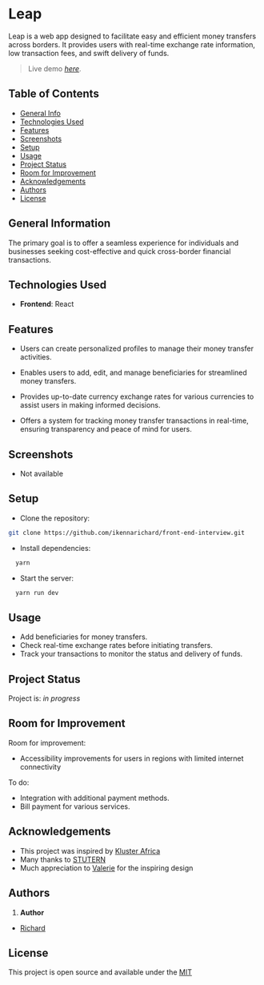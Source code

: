 # Leap

Leap is a web app designed to facilitate easy and efficient money transfers across borders. It provides users with real-time exchange rate information, low transaction fees, and swift delivery of funds.

> Live demo [_here_](https://bucolic-semifreddo-0570e6.netlify.app/).

## Table of Contents

* [General Info](#general-information)
* [Technologies Used](#technologies-used)
* [Features](#features)
* [Screenshots](#screenshots)
* [Setup](#setup)
* [Usage](#usage)
* [Project Status](#project-status)
* [Room for Improvement](#room-for-improvement)
* [Acknowledgements](#acknowledgements)
* [Authors](#authors)
* [License](#license)

## General Information

The primary goal is to offer a seamless experience for individuals and businesses seeking cost-effective and quick cross-border financial transactions.

## Technologies Used

* __Frontend__: React

## Features

* Users can create personalized profiles to manage their money transfer activities.

* Enables users to add, edit, and manage beneficiaries for streamlined money transfers.

* Provides up-to-date currency exchange rates for various currencies to assist users in making informed decisions.

* Offers a system for tracking money transfer transactions in real-time, ensuring transparency and peace of mind for users.

## Screenshots

* Not available

## Setup

* Clone the repository:

```sh
git clone https://github.com/ikennarichard/front-end-interview.git
```

* Install dependencies:

```sh
  yarn
```

* Start the server:

```sh
  yarn run dev
```

## Usage

* Add beneficiaries for money transfers.
* Check real-time exchange rates before initiating transfers.
* Track your transactions to monitor the status and delivery of funds.

## Project Status

Project is: _in progress_

## Room for Improvement

Room for improvement:

* Accessibility improvements for users in regions with limited internet connectivity

To do:

* Integration with additional payment methods.
* Bill payment for various services.

## Acknowledgements

* This project was inspired by [Kluster Africa](https://www.kluster.africa/klusterthon)
* Many thanks to [STUTERN](https://www.stutern.com)
* Much appreciation to [Valerie](https://www.behance.net/valerieizuagbe) for the inspiring design

## Authors

1. **Author**

* [Richard](https://github.com/ikennarichard)

## License

This project is open source and available under the [MIT](./LICENSE)
